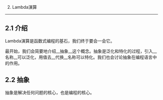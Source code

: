 2. Lambda演算
---

## 2.1 介绍
Lambda演算是函数式编程的基石，我们终于要会一会它。

最开始，我们会简要地介绍__抽象__这个概念。抽象是泛化和特化的过程，引入__名称__可以泛化，用值去__代换__名称可以特化。我们也会讨论抽象在编程语言中的作用。


## 2.2 抽象
抽象是解决任何问题的核心，也是编程的核心。

